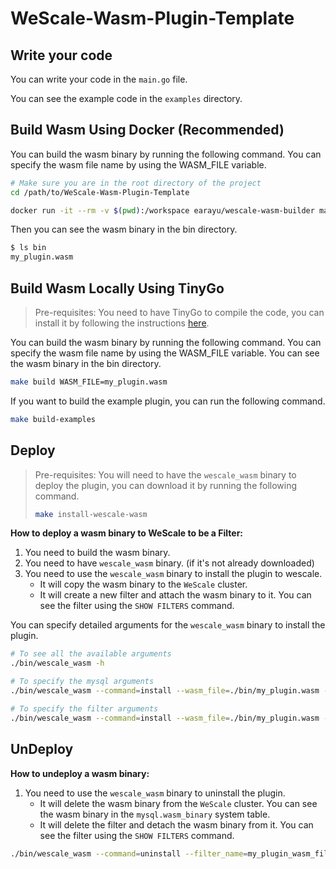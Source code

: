 # WeScale-Wasm-Plugin-Template

## Write your code
You can write your code in the `main.go` file. 

You can see the example code in the `examples` directory.

## Build Wasm Using Docker (Recommended)
You can build the wasm binary by running the following command. You can specify the wasm file name by using the WASM_FILE variable.

```bash
# Make sure you are in the root directory of the project
cd /path/to/WeScale-Wasm-Plugin-Template

docker run -it --rm -v $(pwd):/workspace earayu/wescale-wasm-builder make build WASM_FILE=my_plugin.wasm
```

Then you can see the wasm binary in the bin directory.
```bash
$ ls bin
my_plugin.wasm
```

## Build Wasm Locally Using TinyGo
> Pre-requisites: You need to have TinyGo to compile the code, you can install it by following the instructions [here](https://tinygo.org/getting-started/install/).

You can build the wasm binary by running the following command. You can specify the wasm file name by using the WASM_FILE variable. 
You can see the wasm binary in the bin directory.
```bash
make build WASM_FILE=my_plugin.wasm
```

If you want to build the example plugin, you can run the following command.
```bash
make build-examples
```

## Deploy
> Pre-requisites: You will need to have the `wescale_wasm` binary to deploy the plugin, you can download it by running the following command.
> ```bash
> make install-wescale-wasm
> ```

**How to deploy a wasm binary to WeScale to be a Filter:**
1. You need to build the wasm binary.
2. You need to have `wescale_wasm` binary. (if it's not already downloaded)
3. You need to use the `wescale_wasm` binary to install the plugin to wescale.
    * It will copy the wasm binary to the `WeScale` cluster.
    * It will create a new filter and attach the wasm binary to it. You can see the filter using the `SHOW FILTERS` command.

You can specify detailed arguments for the `wescale_wasm` binary to install the plugin. 
```bash
# To see all the available arguments
./bin/wescale_wasm -h

# To specify the mysql arguments
./bin/wescale_wasm --command=install --wasm_file=./bin/my_plugin.wasm --mysql_host=127.0.0.1 --mysql_port=15306 --mysql_user=root --mysql_password=root --create_filter 

# To specify the filter arguments
./bin/wescale_wasm --command=install --wasm_file=./bin/my_plugin.wasm --create_filter --filter_name=my_plugin_wasm_filter --filter_desc='some kind of description' --filter_status=INACTIVE
```


## UnDeploy
**How to undeploy a wasm binary:**
1. You need to use the `wescale_wasm` binary to uninstall the plugin.
    * It will delete the wasm binary from the `WeScale` cluster. You can see the wasm binary in the `mysql.wasm_binary` system table.
    * It will delete the filter and detach the wasm binary from it. You can see the filter using the `SHOW FILTERS` command.
```bash
./bin/wescale_wasm --command=uninstall --filter_name=my_plugin_wasm_filter
```
